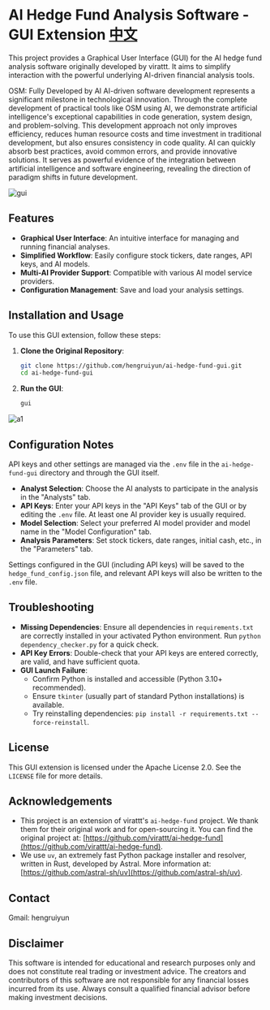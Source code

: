 # AI Hedge Fund Analysis Software - GUI Extension  [中文](https://github.com/hengruiyun/ai-hedge-fund-gui/blob/main/README_cn.md)

This project provides a Graphical User Interface (GUI) for the AI hedge fund analysis software originally developed by virattt. It aims to simplify interaction with the powerful underlying AI-driven financial analysis tools.

OSM: Fully Developed by AI
AI-driven software development represents a significant milestone in technological innovation. Through the complete development of practical tools like OSM using AI, we demonstrate artificial intelligence's exceptional capabilities in code generation, system design, and problem-solving. This development approach not only improves efficiency, reduces human resource costs and time investment in traditional development, but also ensures consistency in code quality. AI can quickly absorb best practices, avoid common errors, and provide innovative solutions. It serves as powerful evidence of the integration between artificial intelligence and software engineering, revealing the direction of paradigm shifts in future development.

![gui](https://github.com/user-attachments/assets/1790abff-ab95-4822-89d8-127cfabec6ca)

## Features

*   **Graphical User Interface**: An intuitive interface for managing and running financial analyses.
*   **Simplified Workflow**: Easily configure stock tickers, date ranges, API keys, and AI models.
*   **Multi-AI Provider Support**: Compatible with various AI model service providers.
*   **Configuration Management**: Save and load your analysis settings.

## Installation and Usage

To use this GUI extension, follow these steps:

1.  **Clone the Original Repository**:
    ```bash
    git clone https://github.com/hengruiyun/ai-hedge-fund-gui.git
    cd ai-hedge-fund-gui
    ```
2.  **Run the GUI**:
    ```bash
    gui
    ```

![a1](https://github.com/user-attachments/assets/14183595-f470-41dc-b5c2-1f902f5cb128)

## Configuration Notes

API keys and other settings are managed via the `.env` file in the `ai-hedge-fund-gui` directory and through the GUI itself.

*   **Analyst Selection**: Choose the AI analysts to participate in the analysis in the "Analysts" tab.
*   **API Keys**: Enter your API keys in the "API Keys" tab of the GUI or by editing the `.env` file. At least one AI provider key is usually required.
*   **Model Selection**: Select your preferred AI model provider and model name in the "Model Configuration" tab.
*   **Analysis Parameters**: Set stock tickers, date ranges, initial cash, etc., in the "Parameters" tab.

Settings configured in the GUI (including API keys) will be saved to the `hedge_fund_config.json` file, and relevant API keys will also be written to the `.env` file.

## Troubleshooting

*   **Missing Dependencies**: Ensure all dependencies in `requirements.txt` are correctly installed in your activated Python environment. Run `python dependency_checker.py` for a quick check.
*   **API Key Errors**: Double-check that your API keys are entered correctly, are valid, and have sufficient quota.
*   **GUI Launch Failure**:
    *   Confirm Python is installed and accessible (Python 3.10+ recommended).
    *   Ensure `tkinter` (usually part of standard Python installations) is available.
    *   Try reinstalling dependencies: `pip install -r requirements.txt --force-reinstall`.

## License

This GUI extension is licensed under the Apache License 2.0. See the `LICENSE` file for more details.

## Acknowledgements

*   This project is an extension of virattt's `ai-hedge-fund` project. We thank them for their original work and for open-sourcing it. You can find the original project at: [https://github.com/virattt/ai-hedge-fund](https://github.com/virattt/ai-hedge-fund).
*   We use `uv`, an extremely fast Python package installer and resolver, written in Rust, developed by Astral. More information at: [https://github.com/astral-sh/uv](https://github.com/astral-sh/uv).


## Contact

Gmail: hengruiyun


## Disclaimer

This software is intended for educational and research purposes only and does not constitute real trading or investment advice. The creators and contributors of this software are not responsible for any financial losses incurred from its use. Always consult a qualified financial advisor before making investment decisions. 
